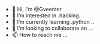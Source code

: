 - 👋 Hi, I’m @Gveenter
- 👀 I’m interested in .hacking..
- 🌱 I’m currently learning .python ..
- 💞️ I’m looking to collaborate on ...
- 📫 How to reach me ...

<!---
Gveenter/Gveenter is a ✨ special ✨ repository because its `README.md` (this file) appears on your GitHub profile.
You can click the Preview link to take a look at your changes.
--->
